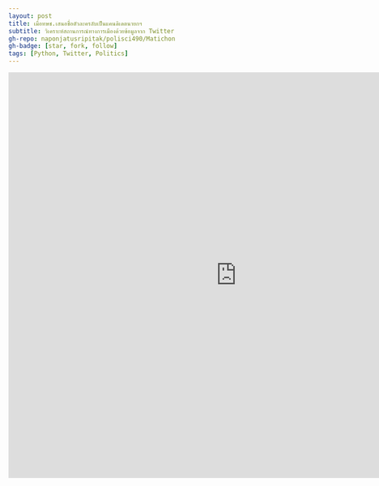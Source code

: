 ```yaml
---
layout: post
title: เมื่อทษช.เสนอชื่อตัวละครลับเป็นแคนดิเดตนายกฯ
subtitle: วิเคราะห์สถานการณ์ทางการเมืองด้วยข้อมูลจาก Twitter
gh-repo: naponjatusripitak/polisci490/Matichon
gh-badge: [star, fork, follow]
tags: [Python, Twitter, Politics]
---
```


<iframe width="900" height="800" frameborder="0" scrolling="no" src="https://plot.ly/~taozaze/7.embed"></iframe>


